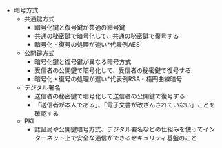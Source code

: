 - 暗号方式
  - 共通鍵方式
    - 暗号化鍵と復号鍵が共通の暗号鍵
    - 共通の秘密鍵で暗号化して、共通の秘密鍵で復号する
    - 暗号化・復号の処理が速い*代表例AES
  - 公開鍵方式
    - 暗号化鍵と復号鍵が異なる暗号方式
    - 受信者の公開鍵で暗号化して、受信者の秘密鍵で復号する
    - 暗号化・復号の処理が遅い*代表例RSA・楕円曲線暗号
  - デジタル署名
    - 送信者の秘密鍵で暗号化して送信者の公開鍵で復号する
    - 「送信者が本人である」、「電子文書が改ざんされていない」ことを確認する
  - PKI
    - 認証局や公開鍵暗号方式、デジタル署名などの仕組みを使ってインターネット上で安全な通信ができるセキュリティ基盤のこと
  
